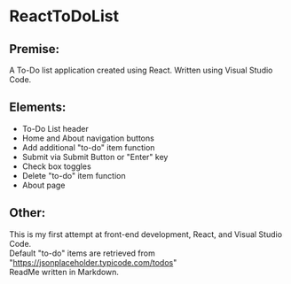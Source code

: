# ReactToDoList

## Premise:

A To-Do list application created using React. Written using Visual Studio Code.

## Elements:

* To-Do List header
* Home and About navigation buttons
* Add additional "to-do" item function
* Submit via Submit Button or "Enter" key
* Check box toggles
* Delete "to-do" item function
* About page

## Other:

This is my first attempt at front-end development, React, and Visual Studio Code.   
Default "to-do" items are retrieved from "https://jsonplaceholder.typicode.com/todos"   
ReadMe written in Markdown.

